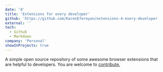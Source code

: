 ```yaml
---
date: '8'
title: 'Extensions for every developer'
github: 'https://github.com/KarenEfereyan/extensions-4-every-developer'
external: ''
tech:
  - Github
  - Markdown
company: 'Personal'
showInProjects: true
---
```

    
A simple open source repository of some awesome browser extensions that are helpful to developers. You are welcome to <a href ="https://github.com/KarenEfereyan/extensions-4-every-developer/blob/master/Contributing.md">contribute.</a>
